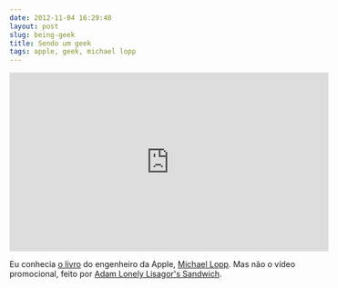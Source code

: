 ```yaml
---
date: 2012-11-04 16:29:48
layout: post
slug: being-geek
title: Sendo um geek
tags: apple, geek, michael lopp
---
```


<iframe width="560" height="315" src="http://www.youtube.com/embed/-PUHbK9h-44" frameborder="0" allowfullscreen></iframe>

Eu conhecia [o livro](http://amzn.to/Yqs3I2) do engenheiro da Apple, [Michael Lopp](http://randsinrepose.com). Mas não o vídeo promocional, feito por [Adam Lonely Lisagor's Sandwich](http://lonelysandwich.com).
